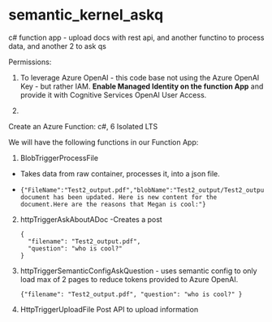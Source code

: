 # semantic_kernel_askq
c# function app - upload docs with rest api, and another functino to process data, and another 2 to ask qs

Permissions:
1. To leverage Azure OpenAI - this code base not using the Azure OpenAI Key - but rather IAM.  **Enable Managed Identity on the function App** and provide it with Cognitive Services OpenAI User Access.

2. 



Create an Azure Function: c#, 6 Isolated LTS 

We will have the following functions in our Function App:

1. BlobTriggerProcessFile
  - Takes data from raw container, processes it, into a json file.
  - ```
    {"FileName":"Test2_output.pdf","blobName":"Test2_output/Test2_output_1.json","Content":"This document has been updated. Here is new content for the document.Here are the reasons that Megan is cool:"}
    ```

2. httpTriggerAskAboutADoc
   -Creates a post
   ```
   {
     "filename": "Test2_output.pdf",
     "question": "who is cool?"
   }
   ```

4. httpTriggerSemanticConfigAskQuestion - uses semantic config to only load max of 2 pages to reduce tokens provided to Azure OpenAI.
   ```
   {"filename": "Test2_output.pdf", "question": "who is cool?" }
   ```

6. HttpTriggerUploadFile
   Post API to upload information
   
